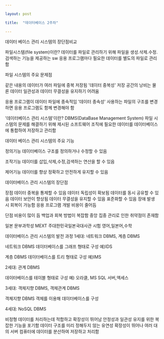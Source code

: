```yaml
---

layout: post

title:  "데이터베이스 2주차"

---
```



데이터 베이스 관리 시스템의 장단점비교

파일시스템(file system)이란?
데이터를 파일로 관리하기 위해 파일을 생성.삭제.수정.검색하는 기능을 제공하는 sw
응용 프로그램마다 필요한 데이터를 별도의 파일로 관리함

파일 시스템의 주요 문제점

같은 내용의 데이터가 여러 파일에 중복 저장됨 '데이터 중복성'
저장 공간의 낭비는 물론 데이터 일관성과 데이터 무결성을 유지하기 어려움

응용 프로그램이 데이터 파일에 종속적임 '데이터 종속성'
사용하는 파일의 구조를 변경하면 응용 프로그램도 함께 변경해야 함

'데이터베이스 관리 시스템'이란?
DBMS(DataBase Management System)
파일 시스템의 문제를 해결하기 위해 제시된 소프트웨어
조직에 필요한 데이터를 데이터베이스에 통합하여 저장하고 관리함

데이터 베이스 관리 시스템의 주요 기능

정의기능
데이터베이스 구조를 정의하거나 수정할 수 있음

조작기능
데이터를 삽입,삭제,수정,검색하는 연산을 할 수 있음

제어기능
데이터를 향상 정확하고 안전하게 유지할 수 있음

데이터베이스 관리 시스템의 장단점

장점
데이터 중복을 통제할 수 있음
데이터 독립성이 확보됨
데이터를 동시 공유할 수 있음
데이터 보안이 향상됨
데이터 무결성을 유지할 수 있음
표준화할 수 있음
장애 발생 시 회복이 가능함
응용 프로그램 개발 비용이 줄어듬

단점
비용이 많이 듬
백업과 회복 방법이 복잡함
중앙 집중 관리로 인한 취약점이 존재함

일본 문부과학성  MEXT
주대한민국일본국대사관 시험 영어,일본어,수학 


데이터베이스 관리 시스템의 발전 과정
1세대: 네트워크 DBMS, 계층 DBMS

네트워크 DBMS
데이터베이스를 그래프 형태로 구성 예)IDS

계층 DBMS
데이터베이스를 트리 형태로 구성 예)IMS

2세대: 관계 DBMS

데이터베이스를 테이블 형태로 구성 예) 오라클, MS SQL 서버,액세스

3세대: 객체지향 DBMS, 객체관계 DBMS

객체지향 DBMS 
객체를 이용해 데이터베이스를 구성

4세대: NoSQL DBMS

비정형 데이터를 처리하는데 적합하고 확장성이 뛰어남
안정성과 일관성 유지를 위한 복잡한 기능을 포기함
데이터 구조를 미리 정해두지 않는 유연성
확장성이 뛰어나 여러 대의 서버 컴퓨터에 데이터를 분산하여 저장하고 처리함

